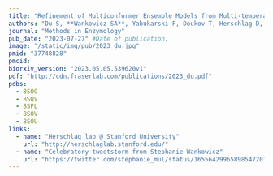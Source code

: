 ```yaml
---
title: "Refinement of Multiconformer Ensemble Models from Multi-temperature X-ray Diffraction Data"
authors: "Du S, **Wankowicz SA**, Yabukarski F, Doukov T, Herschlag D, **Fraser JS**"
journal: "Methods in Enzymology"
pub_date: "2023-07-27" #Date of publication.
image: "/static/img/pub/2023_du.jpg"
pmid: "37748828"
pmcid: 
biorxiv_version: "2023.05.05.539620v1"
pdf: "http://cdn.fraserlab.com/publications/2023_du.pdf"
pdbs:
  - 8SOG
  - 8SQV
  - 8SPL
  - 8SOV
  - 8SOU
links:
  - name: "Herschlag lab @ Stanford University"
    url: "http://herschlaglab.stanford.edu/"
  - name: "Celebratory tweetstorm from Stephanie Wankowicz"
    url: "https://twitter.com/stephanie_mul/status/1655642996589854720?s=20"
---
```

